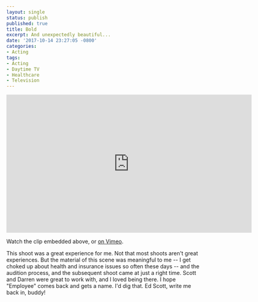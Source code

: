 ```yaml
---
layout: single
status: publish
published: true
title: Bold
excerpt: And unexpectedly beautiful...
date: '2017-10-14 23:27:05 -0800'
categories:
- Acting
tags:
- Acting
- Daytime TV
- Healthcare
- Television
---
```

<iframe src="https://player.vimeo.com/video/238203622" width="640" height="360" frameborder="0" webkitallowfullscreen mozallowfullscreen allowfullscreen></iframe>


Watch the clip embedded above, or [on Vimeo](https://vimeo.com/238203622).

This shoot was a great experience for me. Not that most shoots aren't great experiences. But the material of this scene was meaningful to me  -- I get choked up about health and insurance issues so often these days -- and the audition process, and the subsequent shoot came at just a right time. Scott and Darren were great to work with, and I loved being there. I hope "Employee" comes back and gets a name. I'd dig that. Ed Scott, write me back in, buddy!
